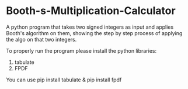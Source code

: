 # Booth-s-Multiplication-Calculator
A python program that takes two signed integers as input and applies Booth's algorithm on them, showing the step by step process of applying the algo on that two integers.

To properly run the program please install the python libraries:
1. tabulate
2. FPDF

You can use pip install tabulate & pip install fpdf

